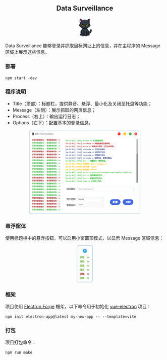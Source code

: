 <div align="center"><h2>Data Surveillance</h2></div>

<div align="center"><img src="images/readme.images/favicon.png" alt="favicon" style="width:12%;" /></div>

Data Surveillance 能够登录并抓取目标网址上的信息，并在主程序的 Message 区域上展示这些信息。

### 部署

```shell
npm start -dev
```

### 程序说明

- Title（顶部）：标题栏，提供静音、悬浮、最小化及关闭至托盘等功能；
- Message（左侧）：展示抓取的网页信息；
- Process（右上）：输出运行日志；
- Options（右下）：配置基本的登录信息。

<div align="center"><img src="images/readme.images/Snipaste_2024-09-12_04-37-24.png" alt="Snipaste_2024-09-12_04-37-24" style="width:70%;" /></div>

### 悬浮窗体

使用标题栏中的悬浮按钮，可以启用小窗置顶模式，以显示 Message 区域信息：

<div align="center"><img src="images/readme.images/Snipaste_2024-09-12_04-43-31.png" alt="Snipaste_2024-09-12_04-43-31" style="width:10%;" /></div>

### 框架

项目使用 [Electron Forge](https://www.electronforge.io/) 框架，以下命令用于初始化 [vue-electron](https://www.electronforge.io/templates/vite) 项目：

```shell
npm init electron-app@latest my-new-app -- --template=vite
```

### 打包

项目打包命令：

```shell
npm run make
```

